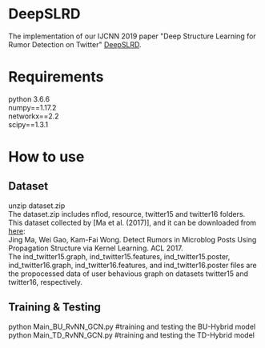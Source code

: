 # DeepSLRD
The implementation of our IJCNN 2019 paper "Deep Structure Learning for Rumor Detection on Twitter" [DeepSLRD](https://www.researchgate.net/publication/336169139_Deep_Structure_Learning_for_Rumor_Detection_on_Twitter).
# Requirements
python 3.6.6  
numpy==1.17.2  
networkx==2.2  
scipy==1.3.1
# How to use
## Dataset
unzip dataset.zip  
The dataset.zip includes nflod, resource, twitter15 and twitter16 folders. This dataset collected by [Ma et al. (2017)], and it can be downloaded from [here](https://www.dropbox.com/s/7ewzdrbelpmrnxu/rumdetect2017.zip?dl=0):  
Jing Ma, Wei Gao, Kam-Fai Wong. Detect Rumors in Microblog Posts Using Propagation Structure via Kernel Learning. ACL 2017.  
The ind_twitter15.graph, ind_twitter15.features, ind_twitter15.poster, ind_twitter16.graph, ind_twitter16.features, and ind_twitter16.poster files are the propocessed data of user behavious graph on datasets twitter15 and twitter16, respectively.  
## Training & Testing
python Main_BU_RvNN_GCN.py #training and testing the BU-Hybrid model  
python Main_TD_RvNN_GCN.py #training and testing the TD-Hybrid model

